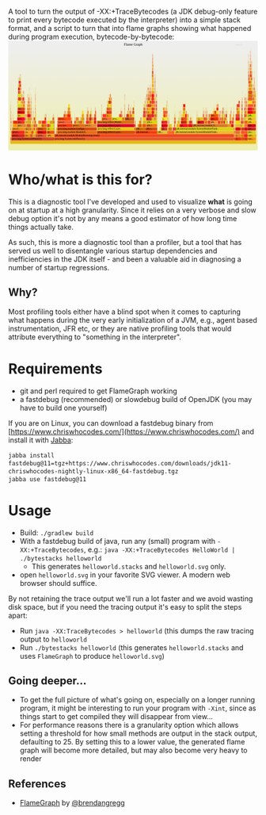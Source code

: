 A tool to turn the output of -XX:+TraceBytecodes (a JDK debug-only feature to print every bytecode executed by the interpreter) into a simple stack format, and a script to turn that into flame graphs showing what happened during program execution, bytecode-by-bytecode: ![Flame graph generated from running a Hello World program on 9-ea+157](flames.png)

# Who/what is this for?

This is a diagnostic tool I've developed and used to visualize <b>what</b> is going on at startup at a high granularity. Since it relies on a very verbose and slow debug option it's not by any means a good estimator of how long time things actually take.

As such, this is more a diagnostic tool than a profiler, but a tool that has served us well to disentangle various startup 
dependencies and inefficiencies in the JDK itself - and been a valuable aid in diagnosing a number of startup regressions.

## Why?
Most profiling tools either have a blind spot when it comes to capturing what happens during the very
early initialization of a JVM, e.g., agent based instrumentation, JFR etc, or they are native profiling
tools that would attribute everything to "something in the interpreter".

# Requirements
* git and perl required to get FlameGraph working</li>
* a fastdebug (recommended) or slowdebug build of OpenJDK (you may have to build one yourself)

If you are on Linux, you can download a fastdebug binary from [https://www.chriswhocodes.com/](https://www.chriswhocodes.com/) and install it with [Jabba](https://github.com/shyiko/jabba):

```
jabba install fastdebug@11=tgz+https://www.chriswhocodes.com/downloads/jdk11-chriswhocodes-nightly-linux-x86_64-fastdebug.tgz
jabba use fastdebug@11
```

# Usage

* Build: `./gradlew build`
* With a fastdebug build of java, run any (small) program with `-XX:+TraceBytecodes`, e.g.: `java -XX:+TraceBytecodes HelloWorld | ./bytestacks helloworld`
  * This generates `helloworld.stacks` and `helloworld.svg` only. 
* open `helloworld.svg` in your favorite SVG viewer. A modern web browser should suffice.

By not retaining the trace output we'll run a lot faster and we avoid wasting disk space, but if you need the tracing output it's easy to split the steps apart:

* Run `java -XX:TraceBytecodes > helloworld` (this dumps the raw tracing output to `helloworld`
* Run `./bytestacks helloworld` (this generates `helloworld.stacks` and uses `FlameGraph` to produce `helloworld.svg`)

## Going deeper...

* To get the full picture of what's going on, especially on a longer running program, it might be interesting to run your program with <code>-Xint</code>, since
as things start to get compiled they will disappear from view...
* For performance reasons there is a granularity option which allows setting a threshold for how small methods are output in the stack output, defaulting to 25. By setting this to a lower value, the generated flame graph will become more detailed, but may also become very heavy to render

## References

* [FlameGraph](https://github.com/brendangregg/FlameGraph) by [@brendangregg](https://twitter.com/brendangregg)
